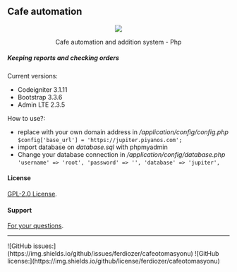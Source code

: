 ## Cafe automation


<p align="center"><img src="https://codeigniter.com/assets/images/ci-logo-big.png"></p>
<p align="center">Cafe automation and addition system - Php</p>
 
##### Keeping reports and checking orders

Current versions:

* Codeigniter 3.1.11
* Bootstrap 3.3.6
* Admin LTE  2.3.5


How to use?:
- replace with your own domain address in  */application/config/config.php* <br/>
`$config['base_url'] = 'https://jupiter.piyanos.com';`
- import database on *database.sql* with phpmyadmin
- Change your database connection in  */application/config/database.php* <br/>
``
  'username' => 'root',
    'password' => '',
    'database' => 'jupiter',
``


#### License
[GPL-2.0 License](./LICENSE).

#### Support
[For your questions](https://github.com/ferdiozer/cafeotomasyonu/issues).

<hr/>
![GitHub issues:](https://img.shields.io/github/issues/ferdiozer/cafeotomasyonu)
![GitHub license:](https://img.shields.io/github/license/ferdiozer/cafeotomasyonu)

